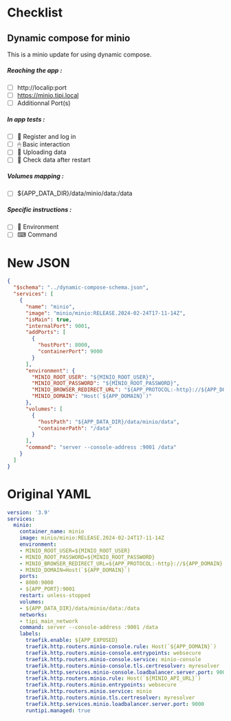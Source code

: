 # Checklist
## Dynamic compose for minio
This is a minio update for using dynamic compose.
##### Reaching the app :
- [ ] http://localip:port
- [ ] https://minio.tipi.local
- [ ] Additionnal Port(s)
##### In app tests :
- [ ] 📝 Register and log in
- [ ] 🖱 Basic interaction
- [ ] 🌆 Uploading data
- [ ] 🔄 Check data after restart
##### Volumes mapping :
- [ ] ${APP_DATA_DIR}/data/minio/data:/data
##### Specific instructions :
- [ ] 🌳 Environment
- [ ] ⌨ Command

# New JSON
```json
{
  "$schema": "../dynamic-compose-schema.json",
  "services": [
    {
      "name": "minio",
      "image": "minio/minio:RELEASE.2024-02-24T17-11-14Z",
      "isMain": true,
      "internalPort": 9001,
      "addPorts": [
        {
          "hostPort": 8000,
          "containerPort": 9000
        }
      ],
      "environment": {
        "MINIO_ROOT_USER": "${MINIO_ROOT_USER}",
        "MINIO_ROOT_PASSWORD": "${MINIO_ROOT_PASSWORD}",
        "MINIO_BROWSER_REDIRECT_URL": "${APP_PROTOCOL:-http}://${APP_DOMAIN}",
        "MINIO_DOMAIN": "Host(`${APP_DOMAIN}`)"
      },
      "volumes": [
        {
          "hostPath": "${APP_DATA_DIR}/data/minio/data",
          "containerPath": "/data"
        }
      ],
      "command": "server --console-address :9001 /data"
    }
  ]
} 
```
# Original YAML
```yaml
version: '3.9'
services:
  minio:
    container_name: minio
    image: minio/minio:RELEASE.2024-02-24T17-11-14Z
    environment:
    - MINIO_ROOT_USER=${MINIO_ROOT_USER}
    - MINIO_ROOT_PASSWORD=${MINIO_ROOT_PASSWORD}
    - MINIO_BROWSER_REDIRECT_URL=${APP_PROTOCOL:-http}://${APP_DOMAIN}
    - MINIO_DOMAIN=Host(`${APP_DOMAIN}`)
    ports:
    - 8000:9000
    - ${APP_PORT}:9001
    restart: unless-stopped
    volumes:
    - ${APP_DATA_DIR}/data/minio/data:/data
    networks:
    - tipi_main_network
    command: server --console-address :9001 /data
    labels:
      traefik.enable: ${APP_EXPOSED}
      traefik.http.routers.minio-console.rule: Host(`${APP_DOMAIN}`)
      traefik.http.routers.minio-console.entrypoints: websecure
      traefik.http.routers.minio-console.service: minio-console
      traefik.http.routers.minio-console.tls.certresolver: myresolver
      traefik.http.services.minio-console.loadbalancer.server.port: 9001
      traefik.http.routers.minio.rule: Host(`${MINIO_API_URL}`)
      traefik.http.routers.minio.entrypoints: websecure
      traefik.http.routers.minio.service: minio
      traefik.http.routers.minio.tls.certresolver: myresolver
      traefik.http.services.minio.loadbalancer.server.port: 9000
      runtipi.managed: true
 
```
